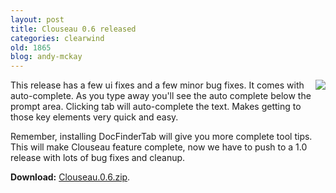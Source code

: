 ```yaml
---
layout: post
title: Clouseau 0.6 released
categories: clearwind
old: 1865
blog: andy-mckay
---
```

<img style="float: right" src="http://www.agmweb.ca/files/clouseau-auto.png" />
This release has a few ui fixes and a few minor bug fixes. It comes with auto-complete. As you type away you'll see the auto complete below the prompt area. Clicking tab will auto-complete the text. Makes getting to those key elements very quick and easy.

Remember, installing DocFinderTab will give you more complete tool tips. This will make Clouseau feature complete, now we have to push to a 1.0 release with lots of bug fixes and cleanup.

<b>Download:</b> <a href="http://www.agmweb.ca/files/Clouseau.0.6.zip">Clouseau.0.6.zip</a>.